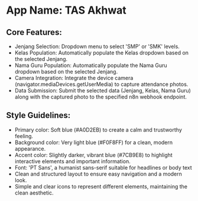 # **App Name**: TAS Akhwat

## Core Features:

- Jenjang Selection: Dropdown menu to select 'SMP' or 'SMK' levels.
- Kelas Population: Automatically populate the Kelas dropdown based on the selected Jenjang.
- Nama Guru Population: Automatically populate the Nama Guru dropdown based on the selected Jenjang.
- Camera Integration: Integrate the device camera (navigator.mediaDevices.getUserMedia) to capture attendance photos.
- Data Submission: Submit the selected data (Jenjang, Kelas, Nama Guru) along with the captured photo to the specified n8n webhook endpoint.

## Style Guidelines:

- Primary color: Soft blue (#A0D2EB) to create a calm and trustworthy feeling.
- Background color: Very light blue (#F0F8FF) for a clean, modern appearance.
- Accent color: Slightly darker, vibrant blue (#7CB9E8) to highlight interactive elements and important information.
- Font: 'PT Sans', a humanist sans-serif suitable for headlines or body text
- Clean and structured layout to ensure easy navigation and a modern look.
- Simple and clear icons to represent different elements, maintaining the clean aesthetic.